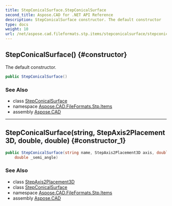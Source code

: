 ```yaml
---
title: StepConicalSurface.StepConicalSurface
second_title: Aspose.CAD for .NET API Reference
description: StepConicalSurface constructor. The default constructor
type: docs
weight: 10
url: /net/aspose.cad.fileformats.stp.items/stepconicalsurface/stepconicalsurface/
---
```

## StepConicalSurface() {#constructor}

The default constructor.

```csharp
public StepConicalSurface()
```

### See Also

* class [StepConicalSurface](../)
* namespace [Aspose.CAD.FileFormats.Stp.Items](../../stepconicalsurface/)
* assembly [Aspose.CAD](../../../)

---

## StepConicalSurface(string, StepAxis2Placement3D, double, double) {#constructor_1}

```csharp
public StepConicalSurface(string name, StepAxis2Placement3D axis, double _radius, 
    double _semi_angle)
```

### See Also

* class [StepAxis2Placement3D](../../stepaxis2placement3d/)
* class [StepConicalSurface](../)
* namespace [Aspose.CAD.FileFormats.Stp.Items](../../stepconicalsurface/)
* assembly [Aspose.CAD](../../../)


